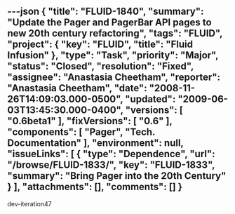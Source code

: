 ---json
{
  "title": "FLUID-1840",
  "summary": "Update the Pager and PagerBar API pages to new 20th century refactoring",
  "tags": "FLUID",
  "project": {
    "key": "FLUID",
    "title": "Fluid Infusion"
  },
  "type": "Task",
  "priority": "Major",
  "status": "Closed",
  "resolution": "Fixed",
  "assignee": "Anastasia Cheetham",
  "reporter": "Anastasia Cheetham",
  "date": "2008-11-26T14:09:03.000-0500",
  "updated": "2009-06-03T13:45:30.000-0400",
  "versions": [
    "0.6beta1"
  ],
  "fixVersions": [
    "0.6"
  ],
  "components": [
    "Pager",
    "Tech. Documentation"
  ],
  "environment": null,
  "issueLinks": [
    {
      "type": "Dependence",
      "url": "/browse/FLUID-1833/",
      "key": "FLUID-1833",
      "summary": "Bring Pager into the 20th Century"
    }
  ],
  "attachments": [],
  "comments": []
}
---
dev-iteration47

        
